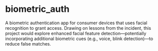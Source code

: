 # biometric_auth
A biometric authentication app for consumer devices that uses facial recognition to grant access. Drawing on lessons from the incident, this project would explore enhanced facial feature detection—potentially incorporating additional biometric cues (e.g., voice, blink detection)—to reduce false matches.
